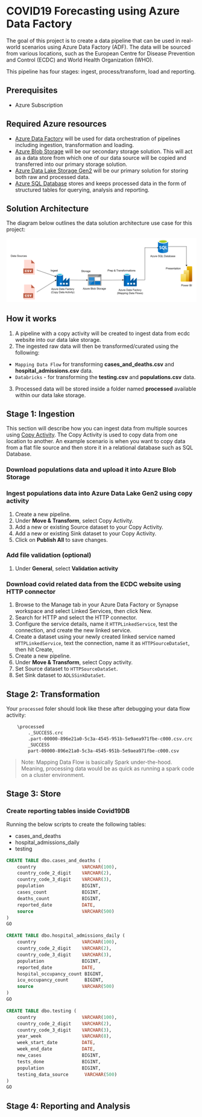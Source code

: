 
# COVID19 Forecasting using Azure Data Factory

The goal of this project is to create a data pipeline that can be used in real-world scenarios using Azure Data Factory (ADF). The data will be sourced from various locations, such as the European Centre for Disease
Prevention and Control (ECDC) and World Health Organization (WHO). 

This pipeline has four stages: ingest, process/transform, load and reporting.

## Prerequisites
- Azure Subscription

## Required Azure resources
- [Azure Data Factory](https://learn.microsoft.com/en-us/azure/data-factory/introduction) will be used for data orchestration of pipelines including ingestion, transformation and loading.
- [Azure Blob Storage](https://learn.microsoft.com/en-us/azure/storage/blobs/) will be our secondary storage solution. This will act as a data store from which one of our data source will be copied and transferred into our primary storage solution.
- [Azure Data Lake Storage Gen2](https://learn.microsoft.com/en-us/azure/storage/blobs/data-lake-storage-introduction) will be our primary solution for storing both raw and processed data. 
- [Azure SQL Database]() stores and keeps processed data in the form of structured tables for querying, analysis and reporting.

## Solution Architecture
The diagram below outlines the data solution architecture use case for this project:

![image](https://github.com/jpnotsodev/Covid19Predictions/blob/master/img/339961933_189824550474508_8326684445169333129_n.png "Solution Architecture")

## How it works
1. A pipeline with a copy activity will be created to ingest data from ecdc website into our data lake storage.
2. The ingested raw data will then be transformed/curated using the following:
- `Mapping Data Flow` for transforming  **cases_and_deaths.csv** and **hospital_admissions.csv** data.
- `Databricks` - for transforming the **testing.csv** and **populations.csv** data.
3. Processed data will be stored inside a folder named **processed** available within our data lake storage.

## Stage 1: Ingestion

This section will describe how you can ingest data from multiple sources using [Copy Activity](). The Copy Activity is used to copy data from one location to another. An example scenario is when you want to copy data from a flat file source and then store it in a relational database such as SQL Database.

### Download populations data and upload it into Azure Blob Storage

### Ingest populations data into Azure Data Lake Gen2 using copy activity

1. Create a new pipeline.
2. Under **Move & Transform**, select Copy Activity.
3. Add a new or existing Source dataset to your Copy Activity.
4. Add a new or existing Sink dataset to your Copy Activity.
5. Click on **Publish All** to save changes.

### Add file validation (optional)

1. Under **General**, select **Validation activity**

### Download covid related data from the ECDC website using HTTP connector

1. Browse to the Manage tab in your Azure Data Factory or Synapse workspace and select Linked Services, then click New.
2. Search for HTTP and select the HTTP connector.
3. Configure the service details, name it `HTTPLinkedService`, test the connection, and create the new linked service.
4. Create a dataset using your newly created linked service named `HTTPLinkedService`, text the connection, name it as `HTTPSourceDataSet`, then hit Create,
4. Create a new pipeline.
5. Under **Move & Transform**, select Copy activity.
6. Set Source dataset to `HTTPSourceDataSet`.
7. Set Sink dataset to `ADLSSinkDataSet`.

## Stage 2: Transformation

Your `processed` foler should look like these after debugging your data flow activity:

```
    \processed
        ._SUCCESS.crc
        .part-00000-896e21a0-5c3a-4545-951b-5e9aea971fbe-c000.csv.crc
        _SUCCESS
        part-00000-896e21a0-5c3a-4545-951b-5e9aea971fbe-c000.csv
```
> Note: Mapping Data Flow is basically Spark under-the-hood. Meaning, processing data would be as quick as running a spark code on a cluster environment.

## Stage 3: Store

### Create reporting tables inside Covid19DB

Running the below scripts to create the following tables:
- cases_and_deaths
- hospital_admissions_daily
- testing

```sql
CREATE TABLE dbo.cases_and_deaths (
    country                 VARCHAR(100),
    country_code_2_digit    VARCHAR(2),
    country_code_3_digit    VARCHAR(3),
    population              BIGINT,
    cases_count             BIGINT,
    deaths_count            BIGINT,
    reported_date           DATE,
    source                  VARCHAR(500)
)
GO
```
```sql
CREATE TABLE dbo.hospital_admissions_daily (
    country                 VARCHAR(100),
    country_code_2_digit    VARCHAR(2),
    country_code_3_digit    VARCHAR(3),
    population              BIGINT,
    reported_date           DATE,
    hospital_occupancy_count BIGINT,
    icu_occupancy_count      BIGINT,
    source                  VARCHAR(500)
)
GO
```
```sql
CREATE TABLE dbo.testing (
    country                 VARCHAR(100),
    country_code_2_digit    VARCHAR(2),
    country_code_3_digit    VARCHAR(3),
    year_week               VARCHAR(8),
    week_start_date         DATE,
    week_end_date           DATE,
    new_cases               BIGINT,
    tests_done              BIGINT,
    population              BIGINT,
    testing_data_source      VARCHAR(500)
)
GO
```

## Stage 4: Reporting and Analysis

### 
